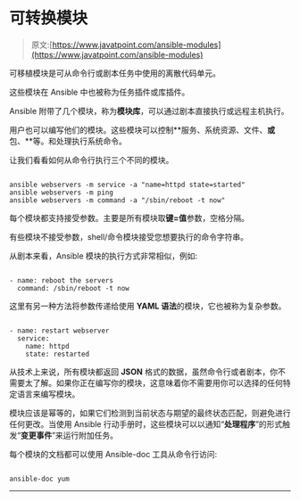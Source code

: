 # 可转换模块

> 原文:[https://www.javatpoint.com/ansible-modules](https://www.javatpoint.com/ansible-modules)

可移植模块是可从命令行或剧本任务中使用的离散代码单元。

这些模块在 Ansible 中也被称为任务插件或库插件。

Ansible 附带了几个模块，称为**模块库**，可以通过剧本直接执行或远程主机执行。

用户也可以编写他们的模块。这些模块可以控制**服务、系统资源、文件、**或**包、**等。和处理执行系统命令。

让我们看看如何从命令行执行三个不同的模块。

```

ansible webservers -m service -a "name=httpd state=started"
ansible webservers -m ping
ansible webservers -m command -a "/sbin/reboot -t now"

```

每个模块都支持接受参数。主要是所有模块取**键=值**参数，空格分隔。

有些模块不接受参数，shell/命令模块接受您想要执行的命令字符串。

从剧本来看，Ansible 模块的执行方式非常相似，例如:

```

- name: reboot the servers
  command: /sbin/reboot -t now

```

这里有另一种方法将参数传递给使用 **YAML 语法**的模块，它也被称为复杂参数。

```

- name: restart webserver
  service:
    name: httpd
    state: restarted

```

从技术上来说，所有模块都返回 **JSON** 格式的数据，虽然命令行或者剧本，你不需要太了解。如果你正在编写你的模块，这意味着你不需要用你可以选择的任何特定语言来编写模块。

模块应该是幂等的，如果它们检测到当前状态与期望的最终状态匹配，则避免进行任何更改。当使用 Ansible 行动手册时，这些模块可以以通知“**处理程序**”的形式触发“**变更事件**”来运行附加任务。

每个模块的文档都可以使用 Ansible-doc 工具从命令行访问:

```

ansible-doc yum

```

* * *